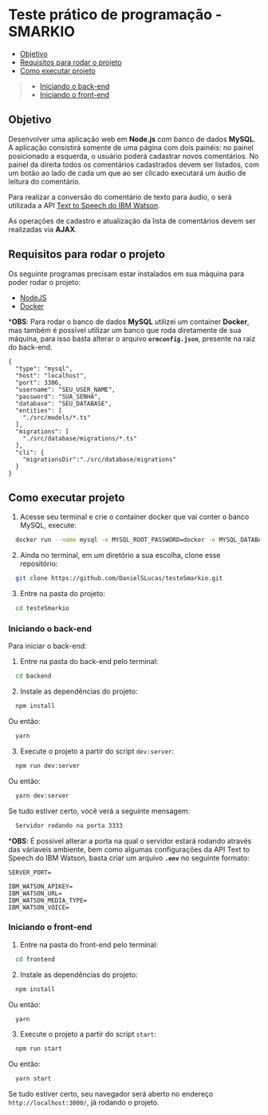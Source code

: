 # Teste prático de programação - SMARKIO

- [Objetivo](#objetivo)
- [Requisitos para rodar o projeto]()
- [Como executar projeto]()
> - [Iniciando o back-end]()
> - [Iniciando o front-end]()

## Objetivo
Desenvolver uma aplicação web em **Node.js** com banco de dados **MySQL**. A aplicação
consistirá somente de uma página com dois painéis: no painel posicionado a esquerda, o
usuário poderá cadastrar novos comentários. No painel da direita todos os comentários
cadastrados devem ser listados, com um botão ao lado de cada um que ao ser clicado
executará um áudio de leitura do comentário.

Para realizar a conversão do comentário de texto para áudio, o será utilizada a
API [Text to Speech do IBM Watson](https://www.ibm.com/cloud/watson-text-to-speech).

As operações de cadastro e atualização da lista de comentários devem ser realizadas via
**AJAX**.

## Requisitos para rodar o projeto
Os seguinte programas precisam estar instalados em sua máquina para poder rodar o projeto:

- [NodeJS](https://nodejs.org/en/)
- [Docker](https://www.docker.com/products/docker-desktop)

***OBS**: Para rodar o banco de dados **MySQL** utilizei um container **Docker**, mas também é possivel utilizar
um banco que roda diretamente de sua máquina, para isso basta alterar o arquivo **`ormconfig.json`**, presente na raiz do back-end.

    {
      "type": "mysql",
      "host": "localhost",
      "port": 3306,
      "username": "SEU_USER_NAME",
      "password": "SUA_SENHA",
      "database": "SEU_DATABASE",
      "entities": [
        "./src/models/*.ts"
      ],
      "migrations": [
        "./src/database/migrations/*.ts"
      ],
      "cli": {
        "migrationsDir":"./src/database/migrations"
      }
    }


## Como executar projeto

1. Acesse seu terminal e crie o container docker que vai conter o banco MySQL, execute:

```bash 
  docker run --name mysql -e MYSQL_ROOT_PASSWORD=docker -e MYSQL_DATABASE=mydatabase -e MYSQL_USER=docker -e MYSQL_PASSWORD=docker -p 3306:3306 -d mysql
```

2. Ainda no terminal, em um diretório a sua escolha, clone esse repositório:

```bash 
  git clone https://github.com/DanielSLucas/testeSmarkio.git
```

3. Entre na pasta do projeto:

```bash 
  cd testeSmarkio
```

### Iniciando o back-end
Para iniciar o back-end:

1.  Entre na pasta do back-end pelo terminal:

```bash 
  cd backend
```

2. Instale as dependências do projeto:

```bash 
  npm install
```
  Ou então:
```bash 
  yarn
```

3. Execute o projeto a partir do script `dev:server`:

```bash 
  npm run dev:server
```
  Ou então:
```bash 
  yarn dev:server
```

Se tudo estiver certo, você verá a seguinte mensagem:
```bash 
  Servidor rodando na porta 3333
```
***OBS**: É possivel alterar a porta na qual o servidor estará rodando através das váriaveis ambiente, bem como
algumas configurações da API Text to Speech do IBM Watson, basta criar um arquivo **`.env`** no seguinte formato:


    SERVER_PORT=

    IBM_WATSON_APIKEY=
    IBM_WATSON_URL=
    IBM_WATSON_MEDIA_TYPE=
    IBM_WATSON_VOICE=

### Iniciando o front-end

1.  Entre na pasta do front-end pelo terminal:

```bash 
  cd frontend
```

2. Instale as dependências do projeto:

```bash 
  npm install
```
  Ou então:
```bash 
  yarn
```

3. Execute o projeto a partir do script `start`:

```bash 
  npm run start
```
  Ou então:
```bash 
  yarn start
```

Se tudo estiver certo, seu navegador será aberto no endereço `http://localhost:3000/`, já rodando o projeto.